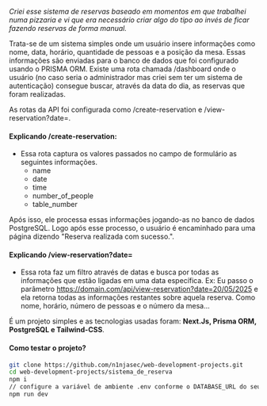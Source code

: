 _Criei esse sistema de reservas baseado em momentos em que trabalhei numa pizzaria e vi que era necessário criar algo do tipo ao invés de ficar fazendo reservas de forma manual._

Trata-se de um sistema simples onde um usuário insere informações como nome, data, horário, quantidade de pessoas e a posição da mesa. Essas informações são enviadas para o banco de dados que foi configurado usando o PRISMA ORM. Existe uma rota chamada /dashboard onde o usuário (no caso seria o administrador mas criei sem ter um sistema de autenticação) consegue buscar, através da data do dia, as reservas que foram realizadas.

As rotas da API foi configurada como /create-reservation e /view-reservation?date=.

#### Explicando /create-reservation:
- Essa rota captura os valores passados no campo de formulário as seguintes informações.
  - name
  - date
  - time
  - number_of_people
  - table_number

Após isso, ele processa essas informações jogando-as no banco de dados PostgreSQL. Logo após esse processo, o usuário é encaminhado para uma página
    dizendo "Reserva realizada com sucesso.".

#### Explicando /view-reservation?date=
- Essa rota faz um filtro através de datas e busca por todas as informações que estão ligadas em uma data específica.
  Ex: Eu passo o parâmetro https://domain.com/api/view-reservation?date=20/05/2025 e ela retorna todas as informações restantes sobre aquela reserva.
  Como nome, horário, número de pessoas e o número da mesa...

É um projeto simples e as tecnologias usadas foram: **Next.Js, Prisma ORM, PostgreSQL e Tailwind-CSS**.

#### Como testar o projeto?

```bash
git clone https://github.com/n1njasec/web-development-projects.git
cd web-development-projects/sistema_de_reserva
npm i
// configure a variável de ambiente .env conforme o DATABASE_URL do seu banco de dados
npm run dev
```
